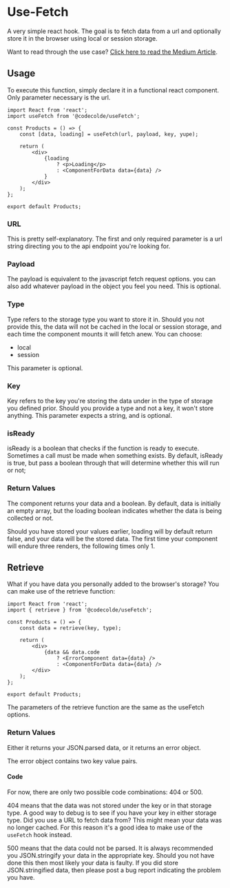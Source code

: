 # Use-Fetch

A very simple react hook. The goal is to fetch data from a url and optionally store it in the browser using local or session storage.

Want to read through the use case? [Click here to read the Medium Article](https://medium.com/@hayo.friese/execute-coding-projects-using-usefetch-b75aa7c5cd2).

## Usage
To execute this function, simply declare it in a functional react component. Only parameter necessary is the url.

```
import React from 'react';
import useFetch from '@codecolde/useFetch';

const Products = () => {
    const [data, loading] = useFetch(url, payload, key, yupe);

    return (
        <div>
            {loading
                ? <p>Loading</p>
                : <ComponentForData data={data} />
            }
        </div>
    );
};

export default Products;
```

### URL
This is pretty self-explanatory. The first and only required parameter is a url string directing you to the api endpoint you're looking for.

### Payload
The payload is equivalent to the javascript fetch request options. you can also add whatever payload in the object you feel you need. This is optional.

### Type
Type refers to the storage type you want to store it in. Should you not provide this, the data will not be cached in the local or session storage, and each time the component mounts it will fetch anew. You can choose:
- local
- session

This parameter is optional.

### Key
Key refers to the key you're storing the data under in the type of storage you defined prior. Should you provide a type and not a key, it won't store anything. This parameter expects a string, and is optional.

### isReady
isReady is a boolean that checks if the function is ready to execute. Sometimes a call must be made when something exists. By default, isReady is true, but pass a boolean through that will determine whether this will run or not;

### Return Values
The component returns your data and a boolean. By default, data is initially an empty array, but the loading boolean indicates whether the data is being collected or not.

Should you have stored your values earlier, loading will by default return false, and your data will be the stored data. The first time your component will endure three renders, the following times only 1.

## Retrieve
What if you have data you personally added to the browser's storage? You can make use of the retrieve function:

```
import React from 'react';
import { retrieve } from '@codecolde/useFetch';

const Products = () => {
    const data = retrieve(key, type);

    return (
        <div>
            {data && data.code
                ? <ErrorComponent data={data} />
                : <ComponentForData data={data} />
        </div>
    );
};

export default Products;
```

The parameters of the retrieve function are the same as the useFetch options.

### Return Values
Either it returns your JSON.parsed data, or it returns an error object.

The error object contains two key value pairs.

#### Code
For now, there are only two possible code combinations: 404 or 500.

404 means that the data was not stored under the key or in that storage type. A good way to debug is to see if you have your key in either storage type. Did you use a URL to fetch data from? This might mean your data was no longer cached. For this reason it's a good idea to make use of the `useFetch` hook instead.

500 means that the data could not be parsed. It is always recommended you JSON.stringify your data in the appropriate key. Should you not have done this then most likely your data is faulty. If you did store JSON.stringified data, then please post a bug report indicating the problem you have.
